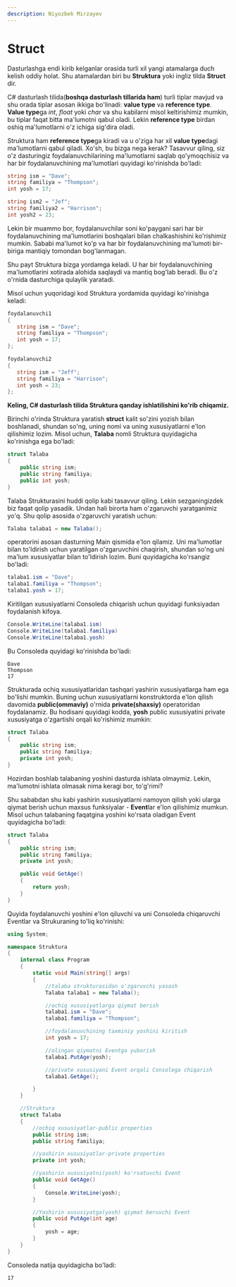 ```yaml
---
description: Niyozbek Mirzayev
---
```

# Struct

Dasturlashga endi kirib kelganlar orasida turli xil yangi atamalarga duch kelish oddiy holat. Shu atamalardan biri bu **Struktura** yoki ingliz tilda **Struct** dir.

C# dasturlash tilida(**boshqa dasturlash tillarida ham**) turli tiplar mavjud va shu orada tiplar asosan ikkiga bo'linadi: **value type** va **reference type**. **Value type**ga *int*, *float* yoki *char* va shu kabilarni misol keltirishimiz mumkin, bu tiplar faqat bitta ma'lumotni qabul oladi. Lekin **reference type**  birdan oshiq ma'lumotlarni o'z ichiga sig'dira oladi.

Struktura ham **reference type**ga kiradi va u o'ziga har xil **value type**dagi ma'lumotlarni qabul qiladi. Xo'sh, bu bizga nega kerak? Tasavvur qiling, siz o'z dasturingiz foydalanuvchilarining ma'lumotlarni saqlab qo'ymoqchisiz va har bir foydalanuvchining ma'lumotlari quyidagi ko'rinishda bo'ladi:

```csharp
string ism = "Dave";
string familiya = "Thompson";
int yosh = 17;

string ism2 = "Jef";
string familiya2 = "Harrison";
int yosh2 = 23;
```

Lekin bir muammo bor, foydalanuvchilar soni ko'paygani sari har bir foydalanuvchining ma'lumotlarini boshqalari bilan chalkashishini ko'rishimiz mumkin. Sababi ma'lumot ko'p va har bir foydalanuvchining ma'lumoti bir-biriga mantiqiy tomondan bog'lanmagan.

Shu payt Struktura bizga yordamga keladi. U har bir foydalanuvchining ma'lumotlarini xotirada alohida saqlaydi va mantiq bog'lab beradi. Bu o'z o'rnida dasturchiga qulaylik yaratadi. 

Misol uchun yuqoridagi kod Struktura yordamida quyidagi ko'rinishga keladi:

```csharp
foydalanuvchi1
{
   string ism = "Dave";
   string familiya = "Thompson";
   int yosh = 17;
};

foydalanuvchi2
{
   string ism = "Jeff";
   string familiya = "Harrison";
   int yosh = 23;
};
```

**Keling, C# dasturlash tilida Struktura qanday ishlatilishini ko'rib chiqamiz.**

Birinchi o'rinda Struktura yaratish **struct** kalit so'zini yozish bilan boshlanadi, shundan so'ng, uning nomi va uning xususiyatlarni e'lon qilishimiz lozim. Misol uchun, **Talaba** nomli Struktura quyidagicha ko'rinishga ega bo'ladi:

```csharp
struct Talaba
{
    public string ism;
    public string familiya;
    public int yosh;
}
```

Talaba Strukturasini huddi qolip kabi tasavvur qiling. Lekin sezganingizdek biz faqat qolip yasadik. Undan hali birorta ham o'zgaruvchi yaratganimiz yo'q. Shu qolip asosida o'zgaruvchi yaratish uchun:

```csharp
Talaba talaba1 = new Talaba();
```
operatorini asosan dasturning Main qismida e'lon qilamiz. Uni ma'lumotlar bilan to'ldirish uchun yaratilgan o'zgaruvchini chaqirish, shundan so'ng uni ma'lum xususiyatlar bilan to'ldirish lozim.
Buni quyidagicha ko'rsangiz bo'ladi:
```csharp
talaba1.ism = "Dave";
talaba1.familiya = "Thompson";
talaba1.yosh = 17;
```

Kiritilgan xususiyatlarni Consoleda chiqarish uchun quyidagi funksiyadan foydalanish kifoya.

```csharp
Console.WriteLine(talaba1.ism)
Console.WriteLine(talaba1.familiya)
Console.WriteLine(talaba1.yosh)
```

Bu Consoleda quyidagi ko'rinishda bo'ladi:

```
Dave
Thompson
17

```

Strukturada ochiq xususiyatlaridan tashqari yashirin xususiyatlarga ham ega bo'lishi mumkin. Buning uchun xususiyatlarni konstruktorda e'lon qilish davomida **public(ommaviy)** o'rnida **private(shaxsiy)** operatoridan foydalanamiz.
Bu hodisani quyidagi kodda, **yosh** public xususiyatini private xususiyatga o'zgartishi orqali ko'rishimiz mumkin:
```csharp
struct Talaba
{
    public string ism;
    public string familiya;
    private int yosh;
}
```

Hozirdan boshlab talabaning yoshini dasturda ishlata olmaymiz. Lekin, ma'lumotni ishlata olmasak nima keragi bor, to'g'rimi?

Shu sababdan shu kabi yashirin xususiyatlarni namoyon qilish yoki ularga qiymat berish uchun maxsus funksiyalar - **Event**lar e'lon qilishimiz mumkun. Misol uchun talabaning faqatgina yoshini ko'rsata oladigan Event quyidagicha bo'ladi: 

```csharp
struct Talaba
{
	public string ism;
	public string familiya;
	private int yosh;

	public void GetAge()
	{
		return yosh;
	}
}

```

Quyida foydalanuvchi yoshini e'lon qiluvchi va uni Consoleda chiqaruvchi Eventlar va Strukuraning to'liq ko'rinishi:

```csharp
using System;

namespace Struktura
{
	internal class Program
	{
		static void Main(string[] args)
		{
			//talaba strukturasidan o'zgaruvchi yasash
			Talaba talaba1 = new Talaba();

			//ochiq xususiyatlarga qiymat berish
			talaba1.ism = "Dave";
			talaba1.familiya = "Thompson";

			//foydalanuvchining taxminiy yoshini kiritish
			int yosh = 17;

			//olingan qiymatni Eventga yuborish
			talaba1.PutAge(yosh);

			//private xususiyani Event orqali Consolega chiqarish
			talaba1.GetAge();

		}
	}

	//Struktura
	struct Talaba
	{
		//ochiq xususiyatlar-public properties
		public string ism;
		public string familiya;

		//yashirin xususiyatlar-private properties
		private int yosh;

		//yashirin xususiyatni(yosh) ko'rsatuvchi Event
		public void GetAge()
		{
			Console.WriteLine(yosh);
		}

		//Yashirin xususiyatga(yosh) qiymat beruvchi Event
		public void PutAge(int age)
		{
			yosh = age;
		}
	}
}
```

Consoleda natija quyidagicha bo'ladi:

```
17
```
